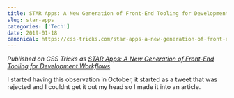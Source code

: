 ```yaml
---
title: STAR Apps: A New Generation of Front-End Tooling for Development Workflows
slug: star-apps
categories: ['Tech']
date: 2019-01-18
canonical: https://css-tricks.com/star-apps-a-new-generation-of-front-end-tooling-for-development-workflows/
---
```


_Published on CSS Tricks as [STAR Apps: A New Generation of Front-End Tooling for Development Workflows](https://css-tricks.com/star-apps-a-new-generation-of-front-end-tooling-for-development-workflows/)_

I started having this observation in October, it started as a tweet that was rejected and I couldnt get it out my head so I made it into an article.
